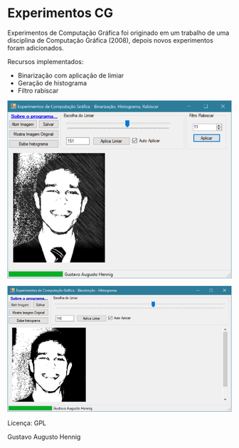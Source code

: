 # Experimentos CG
Experimentos de Computação Gráfica foi originado em um trabalho de uma disciplina de Computação Gráfica (2008), depois novos experimentos foram adicionados.


Recursos implementados: 
 - Binarização com aplicação de limiar
 - Geração de histograma
 - Filtro rabiscar


![alt text](https://raw.githubusercontent.com/GustavoHennig/ExperimentosCG/master/screenshot2.png "Limiarização")

![alt text](https://raw.githubusercontent.com/GustavoHennig/ExperimentosCG/master/ExperimentosCG.jpg "Limiarização")


Licença: GPL

Gustavo Augusto Hennig
